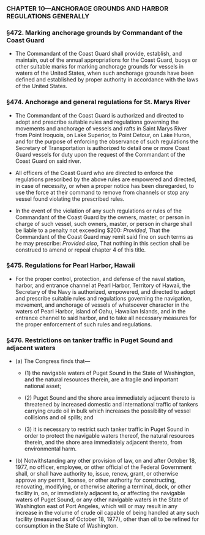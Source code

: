 ### **CHAPTER 10—ANCHORAGE GROUNDS AND HARBOR REGULATIONS GENERALLY**

### §472. Marking anchorage grounds by Commandant of the Coast Guard
* The Commandant of the Coast Guard shall provide, establish, and maintain, out of the annual appropriations for the Coast Guard, buoys or other suitable marks for marking anchorage grounds for vessels in waters of the United States, when such anchorage grounds have been defined and established by proper authority in accordance with the laws of the United States.

### §474. Anchorage and general regulations for St. Marys River
* The Commandant of the Coast Guard is authorized and directed to adopt and prescribe suitable rules and regulations governing the movements and anchorage of vessels and rafts in Saint Marys River from Point Iroquois, on Lake Superior, to Point Detour, on Lake Huron, and for the purpose of enforcing the observance of such regulations the Secretary of Transportation is authorized to detail one or more Coast Guard vessels for duty upon the request of the Commandant of the Coast Guard on said river.

* All officers of the Coast Guard who are directed to enforce the regulations prescribed by the above rules are empowered and directed, in case of necessity, or when a proper notice has been disregarded, to use the force at their command to remove from channels or stop any vessel found violating the prescribed rules.

* In the event of the violation of any such regulations or rules of the Commandant of the Coast Guard by the owners, master, or person in charge of such vessel, such owners, master, or person in charge shall be liable to a penalty not exceeding $200: _Provided_, That the Commandant of the Coast Guard may remit said fine on such terms as he may prescribe: _Provided also_, That nothing in this section shall be construed to amend or repeal chapter 4 of this title.

### §475. Regulations for Pearl Harbor, Hawaii
* For the proper control, protection, and defense of the naval station, harbor, and entrance channel at Pearl Harbor, Territory of Hawaii, the Secretary of the Navy is authorized, empowered, and directed to adopt and prescribe suitable rules and regulations governing the navigation, movement, and anchorage of vessels of whatsoever character in the waters of Pearl Harbor, island of Oahu, Hawaiian Islands, and in the entrance channel to said harbor, and to take all necessary measures for the proper enforcement of such rules and regulations.

### §476. Restrictions on tanker traffic in Puget Sound and adjacent waters
* (a) The Congress finds that—

  * (1) the navigable waters of Puget Sound in the State of Washington, and the natural resources therein, are a fragile and important national asset;

  * (2) Puget Sound and the shore area immediately adjacent thereto is threatened by increased domestic and international traffic of tankers carrying crude oil in bulk which increases the possibility of vessel collisions and oil spills; and

  * (3) it is necessary to restrict such tanker traffic in Puget Sound in order to protect the navigable waters thereof, the natural resources therein, and the shore area immediately adjacent thereto, from environmental harm.


* (b) Notwithstanding any other provision of law, on and after October 18, 1977, no officer, employee, or other official of the Federal Government shall, or shall have authority to, issue, renew, grant, or otherwise approve any permit, license, or other authority for constructing, renovating, modifying, or otherwise altering a terminal, dock, or other facility in, on, or immediately adjacent to, or affecting the navigable waters of Puget Sound, or any other navigable waters in the State of Washington east of Port Angeles, which will or may result in any increase in the volume of crude oil capable of being handled at any such facility (measured as of October 18, 1977), other than oil to be refined for consumption in the State of Washington.
